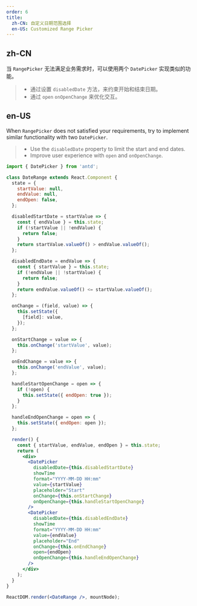 ```yaml
---
order: 6
title:
  zh-CN: 自定义日期范围选择
  en-US: Customized Range Picker
---
```


## zh-CN

当 `RangePicker` 无法满足业务需求时，可以使用两个 `DatePicker` 实现类似的功能。

> - 通过设置 `disabledDate` 方法，来约束开始和结束日期。
> - 通过 `open` `onOpenChange` 来优化交互。

## en-US

When `RangePicker` does not satisfied your requirements, try to implement similar functionality with two `DatePicker`.

> - Use the `disabledDate` property to limit the start and end dates.
> - Improve user experience with `open` and `onOpenChange`.

```jsx
import { DatePicker } from 'antd';

class DateRange extends React.Component {
  state = {
    startValue: null,
    endValue: null,
    endOpen: false,
  };

  disabledStartDate = startValue => {
    const { endValue } = this.state;
    if (!startValue || !endValue) {
      return false;
    }
    return startValue.valueOf() > endValue.valueOf();
  };

  disabledEndDate = endValue => {
    const { startValue } = this.state;
    if (!endValue || !startValue) {
      return false;
    }
    return endValue.valueOf() <= startValue.valueOf();
  };

  onChange = (field, value) => {
    this.setState({
      [field]: value,
    });
  };

  onStartChange = value => {
    this.onChange('startValue', value);
  };

  onEndChange = value => {
    this.onChange('endValue', value);
  };

  handleStartOpenChange = open => {
    if (!open) {
      this.setState({ endOpen: true });
    }
  };

  handleEndOpenChange = open => {
    this.setState({ endOpen: open });
  };

  render() {
    const { startValue, endValue, endOpen } = this.state;
    return (
      <div>
        <DatePicker
          disabledDate={this.disabledStartDate}
          showTime
          format="YYYY-MM-DD HH:mm"
          value={startValue}
          placeholder="Start"
          onChange={this.onStartChange}
          onOpenChange={this.handleStartOpenChange}
        />
        <DatePicker
          disabledDate={this.disabledEndDate}
          showTime
          format="YYYY-MM-DD HH:mm"
          value={endValue}
          placeholder="End"
          onChange={this.onEndChange}
          open={endOpen}
          onOpenChange={this.handleEndOpenChange}
        />
      </div>
    );
  }
}

ReactDOM.render(<DateRange />, mountNode);
```

